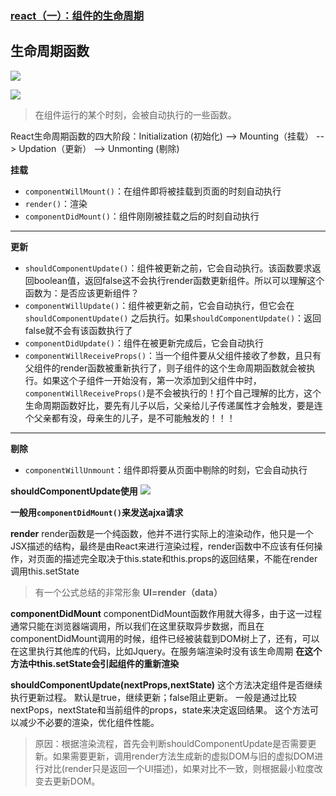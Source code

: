 ### [react（一）：组件的生命周期](https://www.cnblogs.com/jinzhou/p/9096825.html)

## 生命周期函数
![](https://upload-images.jianshu.io/upload_images/9249356-ea7176534fe68539.png?imageMogr2/auto-orient/strip%7CimageView2/2/w/1240)


![](https://upload-images.jianshu.io/upload_images/9249356-11bc7536235b3a57.png?imageMogr2/auto-orient/strip%7CimageView2/2/w/1240)


> 在组件运行的某个时刻，会被自动执行的一些函数。

React生命周期函数的四大阶段：Initialization (初始化)  --> Mounting（挂载）  --> Updation（更新）  -->  Unmonting (剔除)

**挂载**
* `componentWillMount()`：在组件即将被挂载到页面的时刻自动执行
* `render()`：渲染
* `componentDidMount()`：组件刚刚被挂载之后的时刻自动执行

****

**更新**
* `shouldComponentUpdate()`：组件被更新之前，它会自动执行。该函数要求返回boolean值，返回false这不会执行render函数更新组件。所以可以理解这个函数为：是否应该更新组件？
* `componentWillUpdate()`：组件被更新之前，它会自动执行，但它会在 `shouldComponentUpdate()` 之后执行。如果`shouldComponentUpdate()`：返回false就不会有该函数执行了
* `componentDidUpdate()`：组件在被更新完成后，它会自动执行
* `componentWillReceiveProps()`：当一个组件要从父组件接收了参数，且只有父组件的render函数被重新执行了，则子组件的这个生命周期函数就会被执行。如果这个子组件一开始没有，第一次添加到父组件中时，`componentWillReceiveProps()`是不会被执行的！打个自己理解的比方，这个生命周期函数好比，要先有儿子以后，父亲给儿子传递属性才会触发，要是连个父亲都有没，母亲生的儿子，是不可能触发的！！！

****

**剔除**
* `componentWillUnmount`：组件即将要从页面中剔除的时刻，它会自动执行

**shouldComponentUpdate使用**
![](https://upload-images.jianshu.io/upload_images/9249356-9b1886bbaf9f8772.png?imageMogr2/auto-orient/strip%7CimageView2/2/w/1240)

**一般用`componentDidMount()`来发送ajxa请求**

**render**
render函数是一个纯函数，他并不进行实际上的渲染动作，他只是一个JSX描述的结构，最终是由React来进行渲染过程，render函数中不应该有任何操作，对页面的描述完全取决于this.state和this.props的返回结果，不能在render调用this.setState
>有一个公式总结的非常形象     **UI=render（data）**

**componentDidMount**
componentDidMount函数作用就大得多，由于这一过程通常只能在浏览器端调用，所以我们在这里获取异步数据，而且在componentDidMount调用的时候，组件已经被装载到DOM树上了，还有，可以在这里执行其他库的代码，比如Jquery。在服务端渲染时没有该生命周期
**在这个方法中this.setState会引起组件的重新渲染**

**shouldComponentUpdate(nextProps,nextState)**
  这个方法决定组件是否继续执行更新过程。 
  默认是true，继续更新；false阻止更新。
  一般是通过比较nextPops，nextState和当前组件的props，state来决定返回结果。 
  这个方法可以减少不必要的渲染，优化组件性能。
  >原因：根据渲染流程，首先会判断shouldComponentUpdate是否需要更新。如果需要更新，调用render方法生成新的虚拟DOM与旧的虚拟DOM进行对比(render只是返回一个UI描述)，如果对比不一致，则根据最小粒度改变去更新DOM。